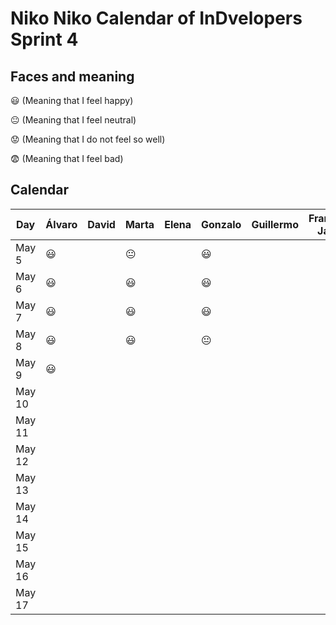 # Niko Niko Calendar of InDvelopers Sprint 4

## Faces and meaning
:smiley: (Meaning that I feel happy)

:neutral_face: (Meaning that I feel neutral)

:worried: (Meaning that I do not feel so well)

:fearful: (Meaning that I feel bad)


## Calendar

| Day           |     Álvaro    |     David     |     Marta     |     Elena     |    Gonzalo    |    Guillermo   |Francisco Javier|   Alejandro   |     Luis      |  Juan Pablo   |    Moises     |   Fernando    |
| ------------- | ------------- | ------------- | ------------- | ------------- | ------------- | -------------- | -------------- | ------------- | ------------- | ------------- | ------------- | ------------- |
| May 5         |   :smiley:    |               | :neutral_face:|               |    :smiley:   |                |                |               | :smiley:      |               | :smiley:      |               |
| May 6         |   :smiley:    |               | :smiley:      |               |    :smiley:   |                |                |               | :smiley:      |               | :smiley:      |               |
| May 7         |   :smiley:    |               |   :smiley:    |               |   :smiley:    |                |                |               | :smiley:      |               | :smiley:      |               |
| May 8         |   :smiley:    |               |  :smiley:     |               | :neutral_face:|                |                |               | :smiley:      |               | :smiley:      |               |
| May 9         |   :smiley:    |               |               |               |               |                |                |               |               |               |               |               |
| May 10        |               |               |               |               |               |                |                |               |               |               |               |               |
| May 11        |               |               |               |               |               |                |                |               |               |               |               |               |
| May 12        |               |               |               |               |               |                |                |               |               |               |               |               |
| May 13        |               |               |               |               |               |                |                |               |               |               |               |               |
| May 14        |               |               |               |               |               |                |                |               |               |               |               |               |
| May 15        |               |               |               |               |               |                |                |               |               |               |               |               |
| May 16        |               |               |               |               |               |                |                |               |               |               |               |               |
| May 17        |               |               |               |               |               |                |                |               |               |               |               |               |
